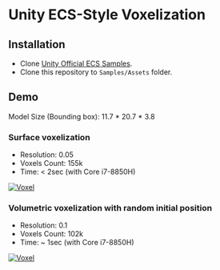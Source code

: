 # Unity ECS-Style Voxelization
## Installation
- Clone [Unity Official ECS Samples](https://github.com/Unity-Technologies/EntityComponentSystemSamples).
- Clone this repository to `Samples/Assets` folder.

## Demo
Model Size (Bounding box): 11.7 * 20.7 * 3.8
### Surface voxelization
- Resolution: 0.05
- Voxels Count: 155k
- Time: < 2sec (with Core i7-8850H)

[![Voxel](https://img.youtube.com/vi/K9-tTZI_YGQ/0.jpg)](https://www.youtube.com/watch?v=K9-tTZI_YGQ)

### Volumetric voxelization with random initial position
- Resolution: 0.1
- Voxels Count: 102k
- Time: ~ 1sec (with Core i7-8850H)

[![Voxel](https://img.youtube.com/vi/Cqne5AauGgk/0.jpg)](https://www.youtube.com/watch?v=Cqne5AauGgk)

